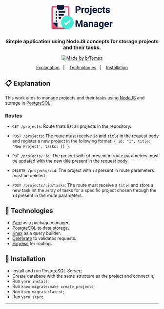<h1 align="center">
    <img alt="Projects Manager" src="./assets/project-img.png" width="200px" />
</h1>

<h3 align="center">
  Simple application using NodeJS concepts for storage projects and their tasks.
</h3>

<p align="center">
  <a href="https://github.com/brTomaz">
    <img alt="Made by brTomaz" src="https://img.shields.io/badge/made%20by-brTomaz-%2304D361">
  </a>
</p>


<p align="center">
  <a href="#fu-explanation">Explanation</a>&nbsp;&nbsp;&nbsp;|&nbsp;&nbsp;&nbsp;
  <a href="#rocket-technologies">Technologies</a>&nbsp;&nbsp;&nbsp;|&nbsp;&nbsp;&nbsp;
  <a href="#wrench-installation">Installation</a>
</p>

## :clipboard: Explanation

This work aims to manage projects and their tasks using [NodeJS](https://nodejs.org/en/) and storage in [PostgreSQL](https://www.postgresql.org/).


### Routes

- `GET /projects`: Route thats list all projects in the repository.

- `POST /projects`: The route must receive `id` and `title` in the request body and register a new project in the following format: `{ id: "1", title: 'New Project', tasks: [] }`.

- `PUT /projects/:id`: The project with `id` present in route parameters must be updated with the new title present in the request body.

- `DELETE /projects/:id`: The project with `id` present in route parameters must be deleted.

- `POST /projects/:id/tasks`: The route must receive a `title` and store a new task int the array of tasks for a specific project chosen through the `id` present in the route parameters.


## :rocket: Technologies

- [Yarn](https://classic.yarnpkg.com/en/) as a package manager.
- [PostgreSQL](https://www.postgresql.org/) to data storage.
- [Knex](http://knexjs.org/) as a query builder.
- [Celebrate](https://www.npmjs.com/package/celebrate) to validates requests.
- [Express](https://expressjs.com/) for routing.

## :wrench: Installation

- Install and run PostgreSQL Server;
- Create database with the same structure as the project and connect it;
- Run `yarn install`;
- Run `knex migrate:make create_projects`;
- Run `knex migrate:latest`;
- Run `yarn start`.
---